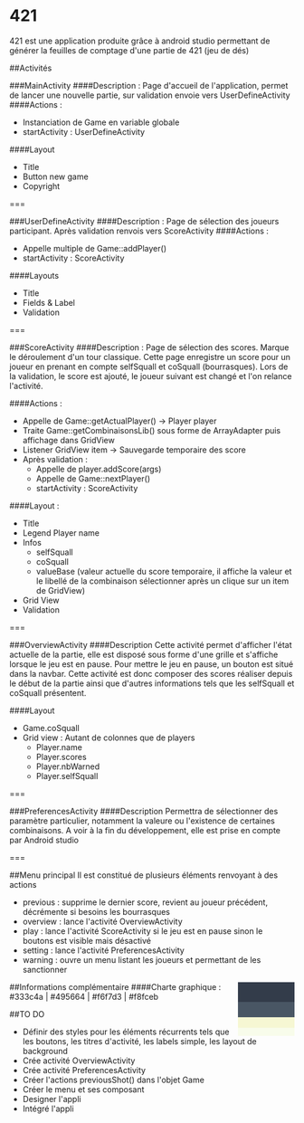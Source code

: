 # 421

421 est une application produite grâce à android studio permettant de générer la feuilles de comptage d'une partie de 421 (jeu de dés)

##Activités

###MainActivity 
####Description :
Page d'accueil de l'application, permet de lancer une nouvelle partie, sur validation envoie vers UserDefineActivity
####Actions : 
- Instanciation de Game en variable globale
- startActivity : UserDefineActivity

####Layout
- Title
- Button new game
- Copyright

===

###UserDefineActivity 
####Description :
Page de sélection des joueurs participant. Après validation renvois vers ScoreActivity
####Actions : 
- Appelle multiple de Game::addPlayer()
- startActivity : ScoreActivity

####Layouts
- Title
- Fields & Label
- Validation

=== 

###ScoreActivity 
####Description :
Page de sélection des scores. Marque le déroulement d'un tour classique. Cette page enregistre un score pour un joueur en prenant en compte selfSquall et coSquall (bourrasques).
Lors de la validation, le score est ajouté, le joueur suivant est changé et l'on relance l'activité. 

####Actions : 
- Appelle de Game::getActualPlayer() -> Player player
- Traite Game::getCombinaisonsLib() sous forme de ArrayAdapter puis affichage dans GridView
- Listener GridView item -> Sauvegarde temporaire des score 
- Après validation : 
  - Appelle de player.addScore(args)
  - Appelle de Game::nextPlayer()
  - startActivity : ScoreActivity

####Layout :
- Title
- Legend Player name
- Infos
  - selfSquall
  - coSquall
  - valueBase (valeur actuelle du score temporaire, il affiche la valeur et le libellé de la combinaison sélectionner après un clique sur un item de GridView) 
- Grid View
- Validation

===

###OverviewActivity
####Description
Cette activité permet d'afficher l'état actuelle de la partie, elle est disposé sous forme d'une grille et s'affiche lorsque le jeu est en pause. Pour mettre le jeu en pause, un bouton est situé dans la navbar.
Cette activité est donc composer des scores réaliser depuis le début de la partie ainsi que d'autres informations tels que les selfSquall et coSquall présentent.

####Layout
- Game.coSquall
- Grid view : Autant de colonnes que de players
  - Player.name
  - Player.scores
  - Player.nbWarned
  - Player.selfSquall

===

###PreferencesActivity
####Description
Permettra de sélectionner des paramètre particulier, notamment la valeure ou l'existence de certaines combinaisons.
A voir à la fin du développement, elle est prise en compte par Android studio

===

##Menu principal
Il est constitué de plusieurs éléments renvoyant à des actions
- previous : supprime le dernier score, revient au joueur précédent, décrémente si besoins les bourrasques
- overview : lance l'activité OverviewActivity
- play : lance l'activité ScoreActivity si le jeu est en pause sinon le boutons est visible mais désactivé
- setting : lance l'activité PreferencesActivity
- warning : ouvre un menu listant les joueurs et permettant de les sanctionner

##Informations complémentaire 
####Charte graphique : 
<img src="chart.png" width="100" style="float:right">
\#333c4a |  #495664  |  #f6f7d3   |   #f8fceb



##TO DO
- Définir des styles pour les éléments récurrents tels que les boutons, les titres d'activité, les labels simple, les layout de background
- Crée activité OverviewActivity
- Crée activité PreferencesActivity
- Créer l'actions previousShot() dans l'objet Game
- Créer le menu et ses composant
- Designer l'appli
- Intégré l'appli


